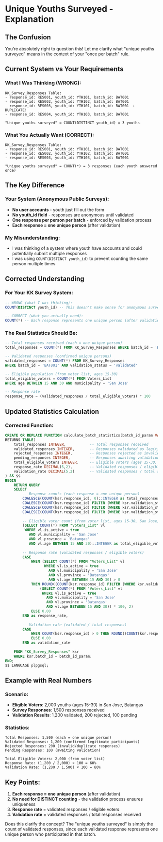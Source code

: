 # Unique Youths Surveyed - Explanation

## The Confusion
You're absolutely right to question this! Let me clarify what "unique youths surveyed" means in the context of your "once per batch" rule.

## Current System vs Your Requirements

### What I Was Thinking (WRONG):
```
KK_Survey_Responses Table:
- response_id: RES001, youth_id: YTH101, batch_id: BAT001
- response_id: RES002, youth_id: YTH102, batch_id: BAT001  
- response_id: RES003, youth_id: YTH101, batch_id: BAT001  ← DUPLICATE!
- response_id: RES004, youth_id: YTH103, batch_id: BAT001

"Unique youths surveyed" = COUNT(DISTINCT youth_id) = 3 youths
```

### What You Actually Want (CORRECT):
```
KK_Survey_Responses Table:
- response_id: RES001, youth_id: YTH101, batch_id: BAT001
- response_id: RES002, youth_id: YTH102, batch_id: BAT001
- response_id: RES003, youth_id: YTH103, batch_id: BAT001

"Unique youths surveyed" = COUNT(*) = 3 responses (each youth answered once)
```

## The Key Difference

### Your System (Anonymous Public Surveys):
- **No user accounts** - youth just fill out the form
- **No youth_id field** - responses are anonymous until validated
- **One response per person per batch** - enforced by validation process
- **Each response = one unique person** (after validation)

### My Misunderstanding:
- I was thinking of a system where youth have accounts and could potentially submit multiple responses
- I was using `COUNT(DISTINCT youth_id)` to prevent counting the same person multiple times

## Corrected Understanding

### For Your KK Survey System:
```sql
-- WRONG (what I was thinking):
COUNT(DISTINCT youth_id) -- This doesn't make sense for anonymous surveys

-- CORRECT (what you actually need):
COUNT(*) -- Each response represents one unique person (after validation)
```

### The Real Statistics Should Be:
```sql
-- Total responses received (each = one unique person)
total_responses = COUNT(*) FROM KK_Survey_Responses WHERE batch_id = 'BAT001'

-- Validated responses (confirmed unique persons)
validated_responses = COUNT(*) FROM KK_Survey_Responses 
WHERE batch_id = 'BAT001' AND validation_status = 'validated'

-- Eligible population (from voter list, ages 15-30)
total_eligible_voters = COUNT(*) FROM Voters_List 
WHERE age BETWEEN 15 AND 30 AND municipality = 'San Jose'

-- Response rate
response_rate = (validated_responses / total_eligible_voters) * 100
```

## Updated Statistics Calculation

### Corrected Function:
```sql
CREATE OR REPLACE FUNCTION calculate_batch_statistics(batch_id_param VARCHAR(20))
RETURNS TABLE(
    total_responses INTEGER,           -- Total responses received
    validated_responses INTEGER,       -- Responses validated as legitimate
    rejected_responses INTEGER,        -- Responses rejected as invalid
    pending_responses INTEGER,         -- Responses awaiting validation
    total_eligible_voters INTEGER,     -- Eligible voters (ages 15-30, San Jose)
    response_rate DECIMAL(5,2),        -- Validated responses / eligible voters
    validation_rate DECIMAL(5,2)       -- Validated responses / total responses
) AS $$
BEGIN
    RETURN QUERY
    SELECT 
        -- Response counts (each response = one unique person)
        COALESCE(COUNT(ksr.response_id), 0)::INTEGER as total_responses,
        COALESCE(COUNT(ksr.response_id) FILTER (WHERE ksr.validation_status = 'validated'), 0)::INTEGER as validated_responses,
        COALESCE(COUNT(ksr.response_id) FILTER (WHERE ksr.validation_status = 'rejected'), 0)::INTEGER as rejected_responses,
        COALESCE(COUNT(ksr.response_id) FILTER (WHERE ksr.validation_status = 'pending'), 0)::INTEGER as pending_responses,
        
        -- Eligible voter count (from voter list, ages 15-30, San Jose)
        (SELECT COUNT(*) FROM "Voters_List" vl 
         WHERE vl.is_active = true 
           AND vl.municipality = 'San Jose' 
           AND vl.province = 'Batangas'
           AND vl.age BETWEEN 15 AND 30)::INTEGER as total_eligible_voters,
        
        -- Response rate (validated responses / eligible voters)
        CASE 
            WHEN (SELECT COUNT(*) FROM "Voters_List" vl 
                  WHERE vl.is_active = true 
                    AND vl.municipality = 'San Jose' 
                    AND vl.province = 'Batangas'
                    AND vl.age BETWEEN 15 AND 30) > 0 
            THEN ROUND((COUNT(ksr.response_id) FILTER (WHERE ksr.validation_status = 'validated')::DECIMAL / 
                (SELECT COUNT(*) FROM "Voters_List" vl 
                 WHERE vl.is_active = true 
                   AND vl.municipality = 'San Jose' 
                   AND vl.province = 'Batangas'
                   AND vl.age BETWEEN 15 AND 30)) * 100, 2)
            ELSE 0.00
        END as response_rate,
        
        -- Validation rate (validated / total responses)
        CASE 
            WHEN COUNT(ksr.response_id) > 0 THEN ROUND((COUNT(ksr.response_id) FILTER (WHERE ksr.validation_status = 'validated')::DECIMAL / COUNT(ksr.response_id)) * 100, 2)
            ELSE 0.00
        END as validation_rate
        
    FROM "KK_Survey_Responses" ksr
    WHERE ksr.batch_id = batch_id_param;
END;
$$ LANGUAGE plpgsql;
```

## Example with Real Numbers

### Scenario:
- **Eligible Voters**: 2,000 youths (ages 15-30) in San Jose, Batangas
- **Survey Responses**: 1,500 responses received
- **Validation Results**: 1,200 validated, 200 rejected, 100 pending

### Statistics:
```
Total Responses: 1,500 (each = one unique person)
Validated Responses: 1,200 (confirmed legitimate participants)
Rejected Responses: 200 (invalid/duplicate responses)
Pending Responses: 100 (awaiting validation)

Total Eligible Voters: 2,000 (from voter list)
Response Rate: (1,200 / 2,000) × 100 = 60%
Validation Rate: (1,200 / 1,500) × 100 = 80%
```

## Key Points:

1. **Each response = one unique person** (after validation)
2. **No need for DISTINCT counting** - the validation process ensures uniqueness
3. **Response rate** = validated responses / eligible voters
4. **Validation rate** = validated responses / total responses received

Does this clarify the concept? The "unique youths surveyed" is simply the count of validated responses, since each validated response represents one unique person who participated in that batch.
